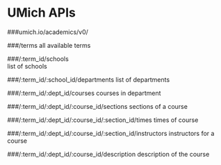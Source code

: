 UMich APIs
====================

###umich.io/academics/v0/

###/terms 
all available terms

###/:term_id/schools	
list of schools

###/:term_id/:school_id/departments
list of departments

###/:term_id/:dept_id/courses
courses in department

###/:term_id/:dept_id/:course_id/sections
sections of a course

###/:term_id/:dept_id/:course_id/:section_id/times
times of course

###/:term_id/:dept_id/:course_id/:section_id/instructors
instructors for a course

###/:term_id/:dept_id/:course_id/description
description of the course


